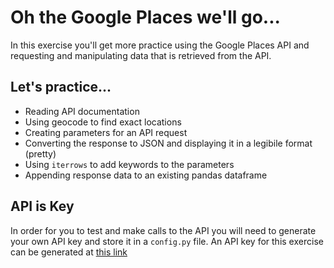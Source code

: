 # Oh the Google Places we'll go...

In this exercise you'll get more practice using the Google Places API and requesting and manipulating data that is retrieved from the API.

## Let's practice...

* Reading API documentation
* Using geocode to find exact locations
* Creating parameters for an API request
* Converting the response to JSON and displaying it in a legibile format (pretty)
* Using `iterrows` to add keywords to the parameters
* Appending response data to an existing pandas dataframe

## API is Key

In order for you to test and make calls to the API you will need to generate your own API key and store it in a `config.py` file. An API key for this exercise can be generated at [this link](https://developers.google.com/places/web-service/get-api-key)